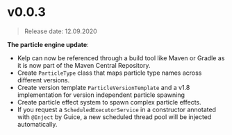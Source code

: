 # v0.0.3
> Release date: 12.09.2020 

**The particle engine update**:
* Kelp can now be referenced through a build tool like Maven or Gradle as it is now part of the Maven Central Repository.
* Create `ParticleType` class that maps particle type names across different versions.
* Create version template `ParticleVersionTemplate` and a v1.8 implementation for version independent particle spawning
* Create particle effect system to spawn complex particle effects.
* If you request a `ScheduledExecutorService` in a constructor annotated with `@Inject` by Guice, a new scheduled thread pool will be injected automatically.